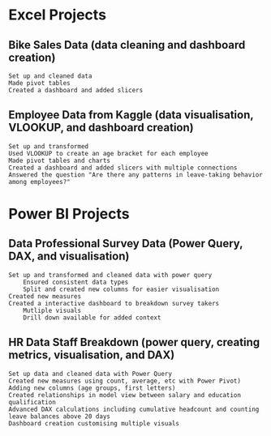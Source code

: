 # Excel Projects

## Bike Sales Data (data cleaning and dashboard creation)
    Set up and cleaned data
    Made pivot tables
    Created a dashboard and added slicers

## Employee Data from Kaggle (data visualisation, VLOOKUP, and dashboard creation)
    Set up and transformed
    Used VLOOKUP to create an age bracket for each employee
    Made pivot tables and charts
    Created a dashboard and added slicers with multiple connections
    Answered the question "Are there any patterns in leave-taking behavior among employees?"


# Power BI Projects

## Data Professional Survey Data  (Power Query, DAX, and visualisation)
    Set up and transformed and cleaned data with power query
        Ensured consistent data types
        Split and created new columns for easier visualisation
    Created new measures
    Created a interactive dashboard to breakdown survey takers
        Mutliple visuals
        Drill down available for added context

## HR Data Staff Breakdown (power query, creating metrics, visualisation, and DAX)
    Set up data and cleaned data with Power Query
    Created new measures using count, average, etc with Power Pivot)
    Adding new columns (age groups, first letters)
    Created relationships in model view between salary and education qualification
    Advanced DAX calculations including cumulative headcount and counting leave balances above 20 days
    Dashboard creation customising multiple visuals
